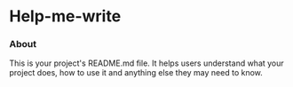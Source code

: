 Help-me-write
=============

### About

This is your project's README.md file. It helps users understand what your
project does, how to use it and anything else they may need to know.